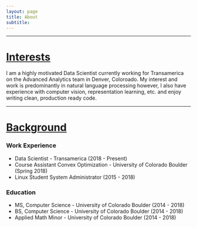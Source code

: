 ```yaml
---
layout: page
title: About
subtitle: 
---
```



-----


# <u> Interests </u>

I am a highly motivated Data Scientist currently working for Transamerica on the Advanced Analytics team in Denver, Coloroado. My interest and work is predominantly in natural language processing however, I also have experience with computer vision, representation learning, etc. and enjoy writing clean, production ready code.


-----

# <u> Background </u>

### Work Experience

- Data Scientist - Transamerica (2018 - Present)
- Course Assistant Convex Optimization - University of Colorado Boulder (Spring 2018)
- Linux Student System Administrator (2015 - 2018)

### Education

- MS, Computer Science - University of Colorado Boulder (2014 - 2018)
- BS, Computer Science - University of Colorado Boulder (2014 - 2018)
- Applied Math Minor - University of Colorado Boulder (2014 - 2018)

